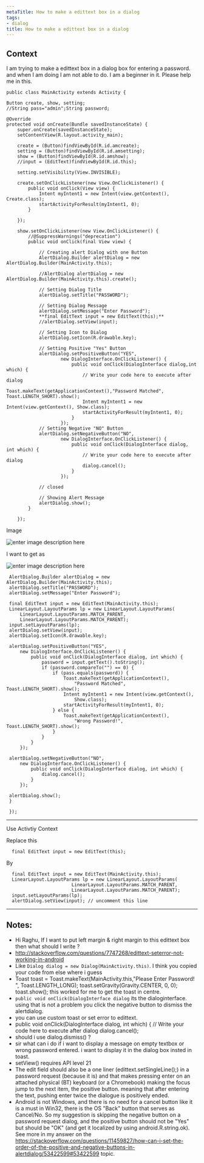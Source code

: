 ```yaml
---
metaTitle: How to make a edittext box in a dialog
tags:
- dialog
title: How to make a edittext box in a dialog
---
```


## Context

I am trying to make a edittext box in a dialog box for entering a password.
and when I am doing I am not able to do. I am a beginner in it.
Please help me in this.



```
public class MainActivity extends Activity {

Button create, show, setting;
//String pass="admin";String password;

@Override
protected void onCreate(Bundle savedInstanceState) {
    super.onCreate(savedInstanceState);
    setContentView(R.layout.activity_main);

    create = (Button)findViewById(R.id.amcreate);
    setting = (Button)findViewById(R.id.amsetting);
    show = (Button)findViewById(R.id.amshow);
    //input = (EditText)findViewById(R.id.this);

    setting.setVisibility(View.INVISIBLE);

    create.setOnClickListener(new View.OnClickListener() {
        public void onClick(View view) {
            Intent myIntent1 = new Intent(view.getContext(), Create.class);
            startActivityForResult(myIntent1, 0);
        }

    });

    show.setOnClickListener(new View.OnClickListener() {
        //@SuppressWarnings("deprecation")
        public void onClick(final View view) {

            // Creating alert Dialog with one Button
            AlertDialog.Builder alertDialog = new AlertDialog.Builder(MainActivity.this);

            //AlertDialog alertDialog = new AlertDialog.Builder(MainActivity.this).create();

            // Setting Dialog Title
            alertDialog.setTitle("PASSWORD");

            // Setting Dialog Message
            alertDialog.setMessage("Enter Password");
            **final EditText input = new EditText(this);**
            //alertDialog.setView(input);

            // Setting Icon to Dialog
            alertDialog.setIcon(R.drawable.key);

            // Setting Positive "Yes" Button
            alertDialog.setPositiveButton("YES",
                    new DialogInterface.OnClickListener() {
                        public void onClick(DialogInterface dialog,int which) {
                            // Write your code here to execute after dialog
                            Toast.makeText(getApplicationContext(),"Password Matched", Toast.LENGTH_SHORT).show();
                            Intent myIntent1 = new Intent(view.getContext(), Show.class);
                            startActivityForResult(myIntent1, 0);
                        }
                    });
            // Setting Negative "NO" Button
            alertDialog.setNegativeButton("NO",
                    new DialogInterface.OnClickListener() {
                        public void onClick(DialogInterface dialog, int which) {
                            // Write your code here to execute after dialog
                            dialog.cancel();
                        }
                    });

            // closed

            // Showing Alert Message
            alertDialog.show();
        }

    }); 

```

Image 


![enter image description here](https://i.stack.imgur.com/wBnYD.png)


I want to get as 


![enter image description here](https://i.stack.imgur.com/p0NVC.png)



```
 AlertDialog.Builder alertDialog = new AlertDialog.Builder(MainActivity.this);
 alertDialog.setTitle("PASSWORD");
 alertDialog.setMessage("Enter Password");

 final EditText input = new EditText(MainActivity.this);
 LinearLayout.LayoutParams lp = new LinearLayout.LayoutParams(
     LinearLayout.LayoutParams.MATCH_PARENT,
     LinearLayout.LayoutParams.MATCH_PARENT);
 input.setLayoutParams(lp);
 alertDialog.setView(input);
 alertDialog.setIcon(R.drawable.key);

 alertDialog.setPositiveButton("YES",
     new DialogInterface.OnClickListener() {
         public void onClick(DialogInterface dialog, int which) {
             password = input.getText().toString();
             if (password.compareTo("") == 0) {
                 if (pass.equals(password)) {
                     Toast.makeText(getApplicationContext(),
                         "Password Matched", Toast.LENGTH_SHORT).show();
                     Intent myIntent1 = new Intent(view.getContext(),
                         Show.class);
                     startActivityForResult(myIntent1, 0);
                 } else {
                     Toast.makeText(getApplicationContext(),
                         "Wrong Password!", Toast.LENGTH_SHORT).show();
                 }
             }
         }
     });

 alertDialog.setNegativeButton("NO",
     new DialogInterface.OnClickListener() {
         public void onClick(DialogInterface dialog, int which) {
             dialog.cancel();
         }
     });

 alertDialog.show();
 }

 });

```


---

Use Activtiy Context


Replace this



```
  final EditText input = new EditText(this);

```

By



```
  final EditText input = new EditText(MainActivity.this);  
  LinearLayout.LayoutParams lp = new LinearLayout.LayoutParams(
                        LinearLayout.LayoutParams.MATCH_PARENT,
                        LinearLayout.LayoutParams.MATCH_PARENT);
  input.setLayoutParams(lp);
  alertDialog.setView(input); // uncomment this line

```


---

## Notes:

- Hi Raghu, If I want to put left margin & right margin to this edittext box then what should I write ?
- http://stackoverflow.com/questions/7747268/edittext-seterror-not-working-in-android
- Like `Dialog dialog = new Dialog(MainActivity.this)`. I think you copied your code from else where i guess
- Toast toast = Toast.makeText(MainActivity.this,"Please Enter Password! ", Toast.LENGTH_LONG);
         toast.setGravity(Gravity.CENTER, 0, 0);
         toast.show();  this worked for me to get the toast in centre.
- `public void onClick(DialogInterface dialog` its the dialoginterface. using that is not a problem you click the negative button to dismiss the alertdialog.
-  you can use custom toast or set error to edittext.
- public void onClick(DialogInterface dialog, int which) {
        // Write your code here to execute after dialog
        dialog.cancel();
- should i use dialog.dismiss() ?
- sir what can i do if i want to display a message on empty textbox or wrong password entered. i want to display it in the dialog box insted in toast.
- setView() requires API level 21
- The edit field should also be a one liner (edittext.setSingleLine();) in a password request (because it is) and that makes pressing enter on an attached physical (BT) keyboard (or a Chromebook) making the focus jump to the next item, the positive button. meaning that after entering the text, pushing enter twice the dialogue is positively ended.
- Android is not Windows, and there is no need for a cancel button like it is a must in Win32, there is the OS "Back" button that serves as Cancel/No. So my suggestion is skipping the negative button on a password request dialog, and the positive button should not be "Yes" but should be "OK" (and get it localized by using android.R.string.ok). See more in my answer on the https://stackoverflow.com/questions/11459827/how-can-i-set-the-order-of-the-positive-and-negative-buttons-in-alertdialog/53422599#53422599 topic.
